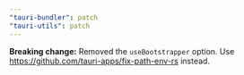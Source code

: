 ```yaml
---
"tauri-bundler": patch
"tauri-utils": patch
---
```


**Breaking change:** Removed the `useBootstrapper` option. Use https://github.com/tauri-apps/fix-path-env-rs instead.
